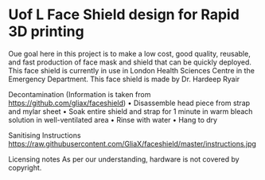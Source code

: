 # Uof L Face Shield design for Rapid 3D printing

Oue goal here in this project is to make a low cost, good quality, reusable, and fast production of face mask and shield that can be quickly deployed.
This face shield is currently in use in London Health Sciences Centre in the Emergency Department.
This face shield is made by Dr. Hardeep Ryair


Decontamination (Information is taken from https://github.com/gliax/faceshield)
•	Disassemble head piece from strap and mylar sheet
•	Soak entire shield and strap for 1 minute in warm bleach solution in well-ventilated area
•	Rinse with water
•	Hang to dry


Sanitising Instructions
https://raw.githubusercontent.com/GliaX/faceshield/master/instructions.jpg

Licensing notes
As per our understanding, hardware is not covered by copyright. 
